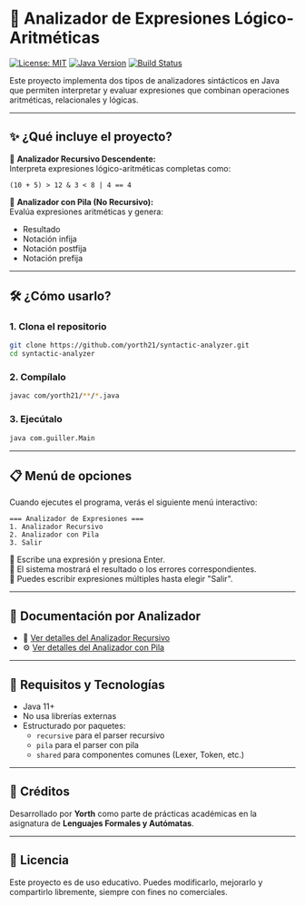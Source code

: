 # 🧠 Analizador de Expresiones Lógico-Aritméticas

[![License: MIT](https://img.shields.io/badge/License-MIT-yellow.svg)](https://opensource.org/licenses/MIT)
[![Java Version](https://img.shields.io/badge/Java-11+-orange.svg)](https://www.oracle.com/java/)
[![Build Status](https://img.shields.io/badge/Build-Passing-brightgreen.svg)]()

Este proyecto implementa dos tipos de analizadores sintácticos en Java que permiten interpretar y evaluar expresiones que combinan operaciones aritméticas, relacionales y lógicas.

---

## ✨ ¿Qué incluye el proyecto?

🔹 **Analizador Recursivo Descendente:**  
Interpreta expresiones lógico-aritméticas completas como:

```
(10 + 5) > 12 & 3 < 8 | 4 == 4
```

🔹 **Analizador con Pila (No Recursivo):**  
Evalúa expresiones aritméticas y genera:

- Resultado
- Notación infija
- Notación postfija
- Notación prefija

---

## 🛠️ ¿Cómo usarlo?

### 1. Clona el repositorio

```bash
git clone https://github.com/yorth21/syntactic-analyzer.git
cd syntactic-analyzer
```

### 2. Compílalo

```bash
javac com/yorth21/**/*.java
```

### 3. Ejecútalo

```bash
java com.guiller.Main
```

---

## 📋 Menú de opciones

Cuando ejecutes el programa, verás el siguiente menú interactivo:

```
=== Analizador de Expresiones ===
1. Analizador Recursivo
2. Analizador con Pila
3. Salir
```

🔹 Escribe una expresión y presiona Enter.  
🔹 El sistema mostrará el resultado o los errores correspondientes.  
🔹 Puedes escribir expresiones múltiples hasta elegir "Salir".

---

## 📂 Documentación por Analizador

- 🔎 [Ver detalles del Analizador Recursivo](README-recursive.md)
- ⚙️ [Ver detalles del Analizador con Pila](README-pila.md)

---

## 🧪 Requisitos y Tecnologías

- Java 11+
- No usa librerías externas
- Estructurado por paquetes:
    - `recursive` para el parser recursivo
    - `pila` para el parser con pila
    - `shared` para componentes comunes (Lexer, Token, etc.)

---

## 📝 Créditos

Desarrollado por **Yorth** como parte de prácticas académicas en la asignatura de **Lenguajes Formales y Autómatas**.

---

## 🪪 Licencia

Este proyecto es de uso educativo. Puedes modificarlo, mejorarlo y compartirlo libremente, siempre con fines no comerciales.
